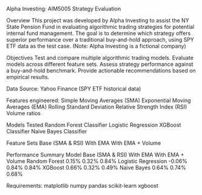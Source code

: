Alpha Investing: AIM5005 Strategy Evaluation


Overview
This project was developed by Alpha Investing to assist the NY State Pension Fund in evaluating algorithmic trading strategies for potential internal fund management. The goal is to determine which strategy offers superior performance over a traditional buy-and-hold approach, using SPY ETF data as the test case.
(Note: Alpha Investing is a fictional company)

Objectives
Test and compare multiple algorithmic trading models.
Evaluate models across different feature sets.
Assess strategy performance against a buy-and-hold benchmark.
Provide actionable recommendations based on empirical results.

Data
Source: Yahoo Finance (SPY ETF historical data)

Features engineered:
Simple Moving Averages (SMA)
Exponential Moving Averages (EMA)
Rolling Standard Deviation
Relative Strength Index (RSI)
Volume ratios

Models Tested
Random Forest Classifier
Logistic Regression
XGBoost Classifier
Naive Bayes Classifier

Feature Sets
Base (SMA & RSI)
With EMA
With EMA + Volume

Performance Summary
Model	Base (SMA & RSI)	With EMA	With EMA + Volume
Random Forest	0.15%	0.32%	0.84%
Logistic Regression	-0.06%	0.84%	0.84%
XGBoost	0.66%	0.32%	0.49%
Naive Bayes	0.64%	0.74%	0.68%

Requirements:
matplotlib
numpy
pandas
scikit-learn
xgboost

